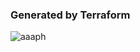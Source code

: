 ### Generated by Terraform
<p align"center"> <img src="https://github-readme-stats.vercel.app/api?username=aaaph&show_icons=true&theme=gotham" alt="aaaph" />